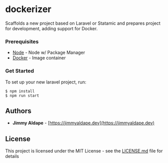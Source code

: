# dockerizer
Scaffolds a new project based on Laravel or Statamic and prepares project for development, adding support for Docker.

### Prerequisites
* [Node](https://nodejs.org/en/) - Node w/ Package Manager
* [Docker](https://docs.docker.com/) - Image container 

### Get Started

To set up your new laravel project, run:
```
$ npm install
$ npm run start
```

## Authors

* **Jimmy Aldape** - [https://jimmyaldape.dev](https://jimmyaldape.dev)

## License

This project is licensed under the MIT License - see the [LICENSE.md](LICENSE.md) file for details

